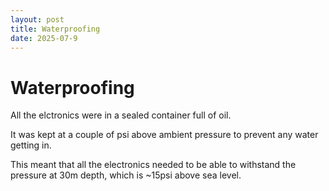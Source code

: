 ```yaml
---
layout: post
title: Waterproofing
date: 2025-07-9
---
```


# Waterproofing

All the elctronics were in a sealed container full of oil.

It was kept at a couple of psi above ambient pressure to prevent any water getting in.

This meant that all the electronics needed to be able to withstand the pressure at 30m depth, which is ~15psi above sea level.